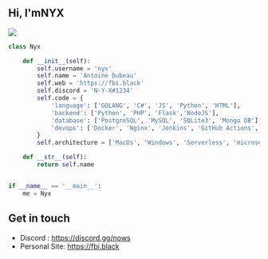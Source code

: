 ## Hi, I'mNYX
![](https://cdn.discordapp.com/attachments/1005074376531656715/1030772767924174858/Sans_titre.png)
```python
class Nyx

    def __init__(self):
        self.username = 'nyx'
        self.name = 'Antoine Dubeau'
        self.web = 'https://fbi.black'
        self.discord = '𝙽-𝚈-𝚇#1234'
        self.code = {
            'language': ['GOLANG', 'C#', 'JS', 'Python', 'HTML'],
            'backend': ['Python', 'PHP', 'Flask','NodeJS'],
            'database': ['PostgreSQL', 'MySQL', 'SQLite3', 'Mongo DB'],
            'devops': ['Docker', 'Nginx', 'Jenkins', 'GitHub Actions', 'AWS', 'Heroku'],
        }
        self.architecture = ['MacOs', 'Windows', 'Serverless', 'microservices']

    def __str__(self):
        return self.name


if __name__ == '__main__':
    me = Nyx


```
## Get in touch

- Discord : https://discord.gg/nows
- Personal Site: https://fbi.black
